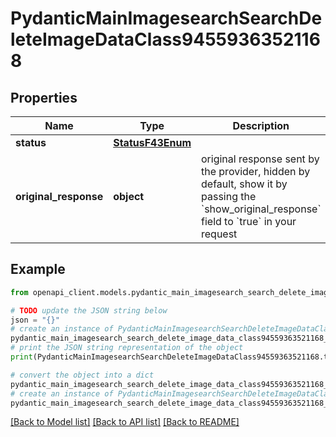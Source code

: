# PydanticMainImagesearchSearchDeleteImageDataClass94559363521168


## Properties

Name | Type | Description | Notes
------------ | ------------- | ------------- | -------------
**status** | [**StatusF43Enum**](StatusF43Enum.md) |  | 
**original_response** | **object** | original response sent by the provider, hidden by default, show it by passing the &#x60;show_original_response&#x60; field to &#x60;true&#x60; in your request | [optional] 

## Example

```python
from openapi_client.models.pydantic_main_imagesearch_search_delete_image_data_class94559363521168 import PydanticMainImagesearchSearchDeleteImageDataClass94559363521168

# TODO update the JSON string below
json = "{}"
# create an instance of PydanticMainImagesearchSearchDeleteImageDataClass94559363521168 from a JSON string
pydantic_main_imagesearch_search_delete_image_data_class94559363521168_instance = PydanticMainImagesearchSearchDeleteImageDataClass94559363521168.from_json(json)
# print the JSON string representation of the object
print(PydanticMainImagesearchSearchDeleteImageDataClass94559363521168.to_json())

# convert the object into a dict
pydantic_main_imagesearch_search_delete_image_data_class94559363521168_dict = pydantic_main_imagesearch_search_delete_image_data_class94559363521168_instance.to_dict()
# create an instance of PydanticMainImagesearchSearchDeleteImageDataClass94559363521168 from a dict
pydantic_main_imagesearch_search_delete_image_data_class94559363521168_form_dict = pydantic_main_imagesearch_search_delete_image_data_class94559363521168.from_dict(pydantic_main_imagesearch_search_delete_image_data_class94559363521168_dict)
```
[[Back to Model list]](../README.md#documentation-for-models) [[Back to API list]](../README.md#documentation-for-api-endpoints) [[Back to README]](../README.md)


